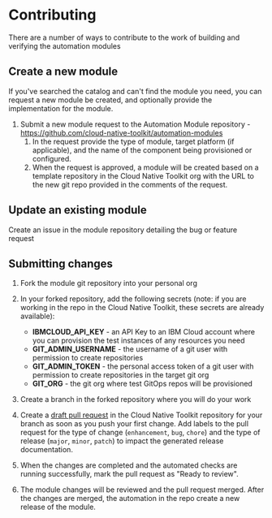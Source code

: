 # Contributing

There are a number of ways to contribute to the work of building and verifying the automation modules 

## Create a new module

If you've searched the catalog and can't find the module you need, you can request a new module be created, and optionally provide the implementation for the module.

1. Submit a new module request to the Automation Module repository - https://github.com/cloud-native-toolkit/automation-modules
    1. In the request provide the type of module, target platform (if applicable), and the name of the component being provisioned or configured.
    2. When the request is approved, a module will be created based on a template repository in the Cloud Native Toolkit org with the URL to the new git repo provided in the comments of the request.

## Update an existing module

Create an issue in the module repository detailing the bug or feature request

## Submitting changes

1. Fork the module git repository into your personal org

2. In your forked repository, add the following secrets (note: if you are working in the repo in the Cloud Native Toolkit, these secrets are already available):
   - __IBMCLOUD_API_KEY__ - an API Key to an IBM Cloud account where you can provision the test instances of any resources you need
   - __GIT_ADMIN_USERNAME__ - the username of a git user with permission to create repositories
   - __GIT_ADMIN_TOKEN__ - the personal access token of a git user with permission to create repositories in the target git org
   - __GIT_ORG__ - the git org where test GitOps repos will be provisioned
3. Create a branch in the forked repository where you will do your work
4. Create a [draft pull request](https://github.blog/2019-02-14-introducing-draft-pull-requests/) in the Cloud Native Toolkit repository for your branch as soon as you push your first change. Add labels to the pull request for the type of change (`enhancement`, `bug`, `chore`) and the type of release (`major`, `minor`, `patch`) to impact the generated release documentation.
5. When the changes are completed and the automated checks are running successfully, mark the pull request as "Ready to review".
6. The module changes will be reviewed and the pull request merged. After the changes are merged, the automation in the repo create a new release of the module.
